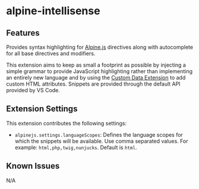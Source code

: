 # alpine-intellisense

## Features

Provides syntax highlighting for [Alpine.js](https://alpinejs.dev/) directives along with autocomplete for all base directives and modifiers.

This extension aims to keep as small a footprint as possible by injecting a simple grammar to provide JavaScript highlighting rather than implementing an entirely new language and by using the [Custom Data Extension](https://code.visualstudio.com/api/extension-guides/custom-data-extension) to add custom HTML attributes. Snippets are provided through the default API provided by VS Code.

## Extension Settings

This extension contributes the following settings:

- `alpinejs.settings.languageScopes`: Defines the language scopes for which the snippets will be available. Use comma separated values. For example: `html,php,twig,nunjucks`. Default is `html`.

## Known Issues

N/A
